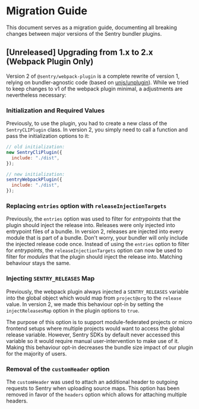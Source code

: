 # Migration Guide

This document serves as a migration guide, documenting all breaking changes between major versions of the Sentry bundler plugins.

## [Unreleased] Upgrading from 1.x to 2.x (Webpack Plugin Only)

Version 2 of `@sentry/webpack-plugin` is a complete rewrite of version 1, relying on bundler-agnostic code (based on [unjs/unplugin](https://github.com/unjs/unplugin)). While we tried to keep changes to v1 of the webpack plugin minimal, a adjustments are nevertheless necessary:

### Initialization and Required Values

Previously, to use the plugin, you had to create a new class of the `SentryCLIPlugin` class.
In version 2, you simply need to call a function and pass the initialization options to it:

```js
// old initialization:
new SentryCliPlugin({
  include: "./dist",
});

// new initialization:
sentryWebpackPlugin({
  include: "./dist",
});
```

### Replacing `entries` option with `releaseInjectionTargets`

Previously, the `entries` option was used to filter for _entrypoints_ that the plugin should inject the release into.
Releases were only injected into entrypoint files of a bundle.
In version 2, releases are injected into every module that is part of a bundle.
Don't worry, your bundler will only include the injected release code once.
Instead of using the `entries` option to filter for _entrypoints_, the `releaseInjectionTargets` option can now be used to filter for _modules_ that the plugin should inject the release into.
Matching behaviour stays the same.

### Injecting `SENTRY_RELEASES` Map

Previously, the webpack plugin always injected a `SENTRY_RELEASES` variable into the global object which would map from `project@org` to the `release` value. In version 2, we made this behaviour opt-in by setting the `injectReleasesMap` option in the plugin options to `true`.

The purpose of this option is to support module-federated projects or micro frontend setups where multiple projects would want to access the global release variable. However, Sentry SDKs by default never accessed this variable so it would require manual user-intervention to make use of it. Making this behaviour opt-in decreases the bundle size impact of our plugin for the majority of users.

### Removal of the `customHeader` option

The `customHeader` was used to attach an additional header to outgoing requests to Sentry when uploading source maps.
This option has been removed in favor of the `headers` option which allows for attaching multiple headers.

